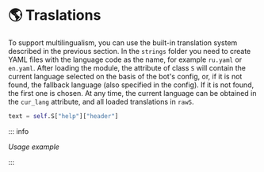# 🌎 Traslations

To support multilingualism, you can use the built-in translation system described in the previous section. In the `strings` folder you need to create YAML files with the language code as the name, for example `ru.yaml` or `en.yaml`. After loading the module, the attribute of class `S` will contain the current language selected on the basis of the bot's config, or, if it is not found, the fallback language (also specified in the config). If it is not found, the first one is chosen. At any time, the current language can be obtained in the `cur_lang` attribute, and all loaded translations in `rawS`.

```python
text = self.S["help"]["header"]
```
::: info

*Usage example*

:::
